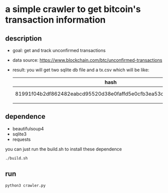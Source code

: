 # a simple crawler to get bitcoin's transaction information

## description
* goal: get and track unconfirmed transactions

* data source: https://www.blockchain.com/btc/unconfirmed-transactions

* result: you will get two sqlite db file and a tx.csv which will be like:

  | hash                                                         | size(bytes) | Receive_time | Block_time   | Total_input(BTC) | Total_output(BTC) | fees(BTC) | Fee_rate(sat/btye) |
  | ------------------------------------------------------------ | ----------- | ------------ | ------------ | ---------------- | ----------------- | --------- | ------------------ |
  | 81991f04b2df862482eabcd95520d38e0faffd5e0cfb3ea53cdd55ee9f4c2054 | 217         | 1554757170.0 | 1554757467.0 | 0.00038281       | 0.00029813        | 8.468e-05 | 39.023             |
  |                                                              |             |              |              |                  |                   |           |                    |

  

## dependence
* beautifulsoup4
* sqlite3
* requests

you can just run the build.sh to install these dependence
```bash
./build.sh
```
## run
```bash
python3 crawler.py
```